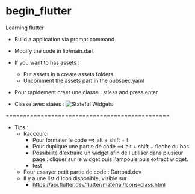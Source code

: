 # begin_flutter
Learning flutter

- Build a application via prompt command
- Modify the code in lib/main.dart
- If you want to has assets :
   - Put assets in a create assets folders
   - Uncomment the assets part in the pubspec.yaml

- Pour rapidement créer une classe : stless and press enter

- Classe avec states :
![Stateful Widgets](https://github.com/vburton0/begin_flutter/assets/73307686/d872daa7-fe86-47b0-8158-1047862d03b2)



 ===============================================

- Tips : 
   -   Raccourci
       -   Pour formater le code ==> alt + shift + f
       -   Pour dupliqué une partie de code ==> alt + shift + fleche du bas
       -   Possibilité d'extraire un widget afin de l'utiliser dans plusieur page : cliquer sur le widget puis l'ampoule puis extract widget.
       - test
   - Pour essayer petit partie de code : Dartpad.dev
   - Il y a une list d'Icon disponible, visible sur                
       -   https://api.flutter.dev/flutter/material/Icons-class.html
